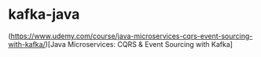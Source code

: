 # kafka-java

(https://www.udemy.com/course/java-microservices-cqrs-event-sourcing-with-kafka/)[Java Microservices: CQRS & Event Sourcing with Kafka]
